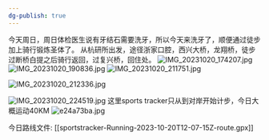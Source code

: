 ```yaml
---
dg-publish: true
---
```

今天周日，周日体检医生说有牙结石需要洗牙，所以今天来洗牙了，顺便通过徒步加上骑行锻炼圣体了。
从杭研所出发，途径浙家口腔，西兴大桥，龙翔桥，徒步过断桥白提之后骑行返回，过复兴桥，回住处。
![IMG_20231020_174207.jpg](/img/user/thoughts/%E9%99%84%E4%BB%B6/IMG_20231020_174207.jpg)
![IMG_20231020_190836.jpg](/img/user/thoughts/%E9%99%84%E4%BB%B6/IMG_20231020_190836.jpg)
![IMG_20231020_211751.jpg](/img/user/thoughts/%E9%99%84%E4%BB%B6/IMG_20231020_211751.jpg)


![IMG_20231020_212336.jpg](/img/user/thoughts/%E9%99%84%E4%BB%B6/IMG_20231020_212336.jpg)

![IMG_20231020_224519.jpg](/img/user/thoughts/%E9%99%84%E4%BB%B6/IMG_20231020_224519.jpg)
这里sports tracker只从到对岸开始计步，今日大概运动40KM
![e24a73ba.jpg](/img/user/thoughts/%E9%99%84%E4%BB%B6/e24a73ba.jpg)

今日路线文件:
[[sportstracker-Running-2023-10-20T12-07-15Z-route.gpx]]